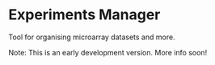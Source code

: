 # Experiments Manager

Tool for organising microarray datasets and more.

Note: This is an early development version. More info soon!